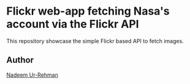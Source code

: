 # Flickr web-app fetching Nasa's account via the Flickr API

This repository showcase the simple Flickr based API to fetch images.

## Author ##

[Nadeem Ur-Rehman](nurrehman.github.io)
